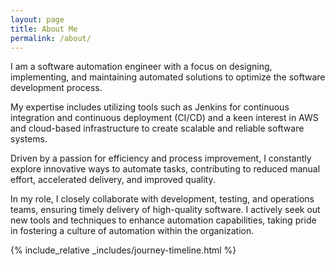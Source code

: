 ```yaml
---
layout: page
title: About Me
permalink: /about/
---
```


I am a software automation engineer with a focus on designing, implementing, and maintaining automated solutions to optimize the software development process.

My expertise includes utilizing tools such as Jenkins for continuous integration and continuous deployment (CI/CD) and a keen interest in AWS and cloud-based infrastructure to create scalable and reliable software systems. 

Driven by a passion for efficiency and process improvement, I constantly explore innovative ways to automate tasks, contributing to reduced manual effort, accelerated delivery, and improved quality.

In my role, I closely collaborate with development, testing, and operations teams, ensuring timely delivery of high-quality software. I actively seek out new tools and techniques to enhance automation capabilities, taking pride in fostering a culture of automation within the organization.

{% include_relative _includes/journey-timeline.html %}